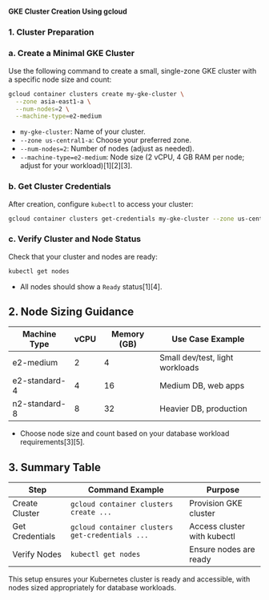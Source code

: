 #### GKE Cluster Creation Using gcloud 

### 1. Cluster Preparation

### a. Create a Minimal GKE Cluster

Use the following command to create a small, single-zone GKE cluster with a specific node size and count:

```bash
gcloud container clusters create my-gke-cluster \
  --zone asia-east1-a \
  --num-nodes=2 \
  --machine-type=e2-medium
```
- `my-gke-cluster`: Name of your cluster.
- `--zone us-central1-a`: Choose your preferred zone.
- `--num-nodes=2`: Number of nodes (adjust as needed).
- `--machine-type=e2-medium`: Node size (2 vCPU, 4 GB RAM per node; adjust for your workload)[1][2][3].

### b. Get Cluster Credentials

After creation, configure `kubectl` to access your cluster:

```bash
gcloud container clusters get-credentials my-gke-cluster --zone us-central1-a
```

### c. Verify Cluster and Node Status

Check that your cluster and nodes are ready:

```bash
kubectl get nodes
```
- All nodes should show a `Ready` status[1][4].

## 2. Node Sizing Guidance

| Machine Type   | vCPU | Memory (GB) | Use Case Example                |
|----------------|------|-------------|---------------------------------|
| e2-medium      | 2    | 4           | Small dev/test, light workloads |
| e2-standard-4  | 4    | 16          | Medium DB, web apps             |
| n2-standard-8  | 8    | 32          | Heavier DB, production          |

- Choose node size and count based on your database workload requirements[3][5].

## 3. Summary Table

| Step                | Command Example                                         | Purpose                        |
|---------------------|--------------------------------------------------------|--------------------------------|
| Create Cluster      | `gcloud container clusters create ...`                  | Provision GKE cluster          |
| Get Credentials     | `gcloud container clusters get-credentials ...`         | Access cluster with kubectl    |
| Verify Nodes        | `kubectl get nodes`                                     | Ensure nodes are ready         |

This setup ensures your Kubernetes cluster is ready and accessible, with nodes sized appropriately for database workloads.

